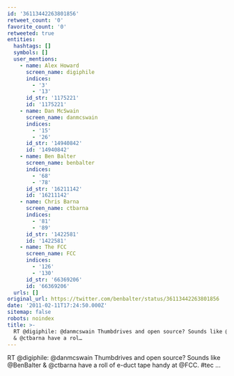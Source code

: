 ```yaml
---
id: '36113442263801856'
retweet_count: '0'
favorite_count: '0'
retweeted: true
entities:
  hashtags: []
  symbols: []
  user_mentions:
    - name: Alex Howard
      screen_name: digiphile
      indices:
        - '3'
        - '13'
      id_str: '1175221'
      id: '1175221'
    - name: Dan McSwain
      screen_name: danmcswain
      indices:
        - '15'
        - '26'
      id_str: '14940842'
      id: '14940842'
    - name: Ben Balter
      screen_name: benbalter
      indices:
        - '68'
        - '78'
      id_str: '16211142'
      id: '16211142'
    - name: Chris Barna
      screen_name: ctbarna
      indices:
        - '81'
        - '89'
      id_str: '1422581'
      id: '1422581'
    - name: The FCC
      screen_name: FCC
      indices:
        - '126'
        - '130'
      id_str: '66369206'
      id: '66369206'
  urls: []
original_url: https://twitter.com/benbalter/status/36113442263801856
date: '2011-02-11T17:24:50.000Z'
sitemap: false
robots: noindex
title: >-
  RT @digiphile: @danmcswain Thumbdrives and open source? Sounds like @BenBalter
  & @ctbarna have a rol…
---
```


RT @digiphile: @danmcswain Thumbdrives and open source? Sounds like @BenBalter & @ctbarna have a roll of e-duct tape handy at @FCC. #tec ...